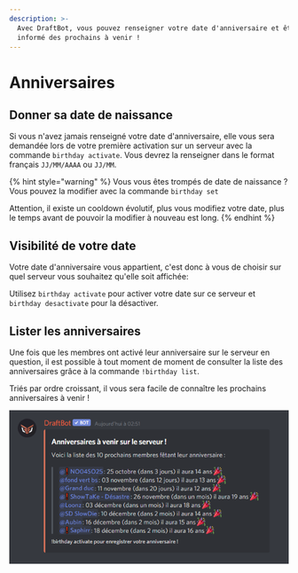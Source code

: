 ```yaml
---
description: >-
  Avec DraftBot, vous pouvez renseigner votre date d'anniversaire et être
  informé des prochains à venir !
---
```


# Anniversaires

## **Donner sa date de naissance**

Si vous n'avez jamais renseigné votre date d'anniversaire, elle vous sera demandée lors de votre première activation sur un serveur avec la commande `birthday activate`. Vous devrez la renseigner dans le format français `JJ/MM/AAAA` ou `JJ/MM`. 

{% hint style="warning" %}
Vous vous êtes trompés de date de naissance ? Vous pouvez la modifier avec la commande `birthday set`

Attention, il existe un cooldown évolutif, plus vous modifiez votre date, plus le temps avant de pouvoir la modifier à nouveau est long.
{% endhint %}

## Visibilité de votre date

Votre date d'anniversaire vous appartient, c'est donc à vous de choisir sur quel serveur vous souhaitez qu'elle soit affichée: 

Utilisez  `birthday activate` pour activer votre date sur ce serveur et `birthday desactivate` pour la désactiver.

## Lister les anniversaires

Une fois que les membres ont activé leur anniversaire sur le serveur en question, il est possible à tout moment de moment de consulter la liste des anniversaires grâce à la commande `!birthday list`.

Triés par ordre croissant, il vous sera facile de connaître les prochains anniversaires à venir !

![](../.gitbook/assets/image%20%2829%29.png)



